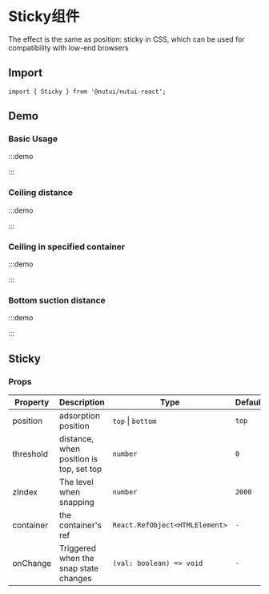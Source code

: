 # Sticky组件



The effect is the same as position: sticky in CSS, which can be used for compatibility with low-end browsers

## Import

```tsx
import { Sticky } from '@nutui/nutui-react';
```

## Demo

### Basic Usage

:::demo

<CodeBlock src='h5/demo1.tsx'></CodeBlock>

:::

### Ceiling distance

:::demo

<CodeBlock src='h5/demo2.tsx'></CodeBlock>

:::

### Ceiling in specified container

:::demo

<CodeBlock src='h5/demo3.tsx'></CodeBlock>

:::

### Bottom suction distance

:::demo

<CodeBlock src='h5/demo4.tsx'></CodeBlock>

:::

## Sticky

### Props

| Property | Description | Type | Default |
| --- | --- | --- | --- |
| position | adsorption position| `top` \| `bottom` | `top` |
| threshold | distance, when position is top, set top | `number` | `0` |
| zIndex | The level when snapping | `number` | `2000` |
| container | the container's ref | `React.RefObject<HTMLElement>` | `-` |
| onChange | Triggered when the snap state changes |  `(val: boolean) => void` | `-` |
